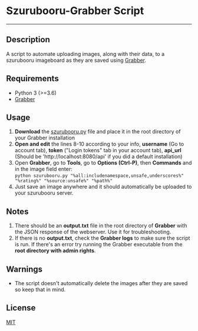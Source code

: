 # Szurubooru-Grabber Script

----------


## Description
A script to automate uploading images, along with their data, to a szurubooru imageboard as they are saved using [Grabber](https://github.com/Bionus/imgbrd-grabber).

## Requirements

* Python 3 (>=3.6)
* [Grabber](https://github.com/Bionus/imgbrd-grabber)
  
## Usage
1. **Download** the [szurubooru.py](https://github.com/Tkompuras/Szurubooru-Grabber-Script/archive/main.zip) file and place it in the root directory of your Grabber installation
2. **Open and edit** the lines 8-10 according to your info, **username** (Go to account tab), **token** ("Login tokens" tab in your account tab), **api_url** (Should be 'http://localhost:8080/api' if you did a default installation)
3. Open **Grabber**, go to **Tools**, go to **Options (Ctrl-P)**, then **Commands** and in the image field enter: <br /> ```python szurubooru.py "%all:includenamespace,unsafe,underscores%" "%rating%" "%source:unsafe%" "%path%"```
4. Just save an image anywhere and it should automatically be uploaded to your szurubooru server.

## Notes
1. There should be an **output.txt** file in the root directory of **Grabber** with the JSON response of the webserver. Use it for troubleshooting.
2. If there is no **output.txt**, check the **Grabber logs** to make sure the script is run. If there's an error try running the Grabber executable from the **root directory with admin rights**.

## Warnings
* The script doesn't automatically delete the images after they are saved so keep that in mind.

## License
[MIT](https://choosealicense.com/licenses/mit/)

